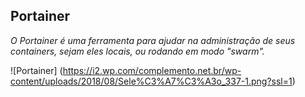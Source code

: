 ## Portainer 

_*O Portainer* é uma ferramenta para ajudar na administração de seus containers, sejam eles locais, ou rodando em modo "swarm"._

![Portainer] (https://i2.wp.com/complemento.net.br/wp-content/uploads/2018/08/Sele%C3%A7%C3%A3o_337-1.png?ssl=1)

